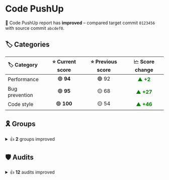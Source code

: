 # Code PushUp

🥳 Code PushUp report has **improved** – compared target commit `0123456` with source commit `abcdef0`.

## 🏷️ Categories

|🏷️ Category|⭐ Current score|⭐ Previous score|🗠 Score change|
|:--|:--:|:--:|:--:|
|Performance|🟢 **94**|🟢 92|<span style="color: green">▲ **+2**</span>|
|Bug prevention|🟢 **95**|🟡 68|<span style="color: green">▲ **+27**</span>|
|Code style|🟢 **100**|🟡 54|<span style="color: green">▲ **+46**</span>|

## 🎗️ Groups

<details>
<summary>👍 <strong>2</strong> groups improved</summary>

|🔌 Plugin|🎗️ Group|⭐ Current score|⭐ Previous score|🗠 Score change|
|:--|:--|:--:|:--:|:--:|
|ESLint|Maximum lines limitation|🟢 **100**|🟡 50|<span style="color: green">▲ **+50**</span>|
|Lighthouse|Performance|🟢 **94**|🟢 92|<span style="color: green">▲ **+2**</span>|

</details>


## 🛡️ Audits

<details>
<summary>👍 <strong>12</strong> audits improved</summary>

|🔌 Plugin|🛡️ Audit|📏 Current value|📏 Previous value|🗠 Value change|
|:--|:--|:--:|:--:|:--:|
|ESLint|Disallow unused variables|🟩 **passed**|🟥 1 warning|<span style="color: green">▼ **-100%**</span>|
|ESLint|Require braces around arrow function bodies|🟩 **passed**|🟥 1 warning|<span style="color: green">▼ **-100%**</span>|
|ESLint|Require the use of `===` and `!==`|🟩 **passed**|🟥 1 warning|<span style="color: green">▼ **-100%**</span>|
|ESLint|Enforce a maximum number of lines of code in a function|🟩 **passed**|🟥 1 warning|<span style="color: green">▼ **-100%**</span>|
|ESLint|Disallow variable declarations from shadowing variables declared in the outer scope|🟩 **passed**|🟥 3 warnings|<span style="color: green">▼ **-100%**</span>|
|ESLint|Require or disallow method and property shorthand syntax for object literals|🟩 **passed**|🟥 3 warnings|<span style="color: green">▼ **-100%**</span>|
|ESLint|Require `const` declarations for variables that are never reassigned after declared|🟩 **passed**|🟥 1 warning|<span style="color: green">▼ **-100%**</span>|
|ESLint|Disallow missing `key` props in iterators/collection literals|🟩 **passed**|🟥 1 warning|<span style="color: green">▼ **-100%**</span>|
|ESLint|verifies the list of dependencies for Hooks like useEffect and similar|🟩 **passed**|🟥 2 warnings|<span style="color: green">▼ **-100%**</span>|
|Lighthouse|First Contentful Paint|🟨 **1.1 s**|🟨 1.2 s|<span style="color: green">▼ **-4%**</span>|
|Lighthouse|Largest Contentful Paint|🟨 **1.4 s**|🟨 1.5 s|<span style="color: green">▼ **-8%**</span>|
|Lighthouse|Speed Index|🟩 **1.1 s**|🟩 1.2 s|<span style="color: green">▼ **-4%**</span>|

40 other audits are unchanged.

</details>
